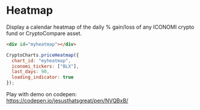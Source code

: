 # Heatmap
Display a calendar heatmap of the daily % gain/loss of any ICONOMI crypto fund or CryptoCompare asset.

<div id="myheatmap" class="box">
</div>
<script>
CryptoCharts.priceHeatmap({
  chart_id: "myheatmap",
  iconomi_tickers: ["BLX"],
  last_days: 90,
  loading_indicator: true
});
</script>

```html
<div id="myheatmap"></div>
```

```js
CryptoCharts.priceHeatmap({
  chart_id: "myheatmap",
  iconomi_tickers: ["BLX"],
  last_days: 90,
  loading_indicator: true
});
```

Play with demo on codepen: https://codepen.io/jesusthatsgreat/pen/NVQBxB/
